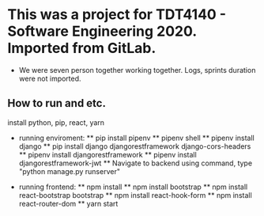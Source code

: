 # This was a project for TDT4140 - Software Engineering 2020.  Imported from GitLab.
* We were seven person together working together. Logs, sprints duration were not imported. 

## How to run and etc.
install python, pip, react, yarn

* running enviroment:
** pip install pipenv
** pipenv shell
** pipenv install django
** pip install django djangorestframework django-cors-headers
** pipenv install djangorestframework
** pipenv install djangorestframework-jwt
** Navigate to backend using command, type "python manage.py runserver"

* running frontend:
** npm install
** npm install bootstrap
** npm install react-bootstrap bootstrap
** npm install react-hook-form
** npm install react-router-dom
** yarn start

